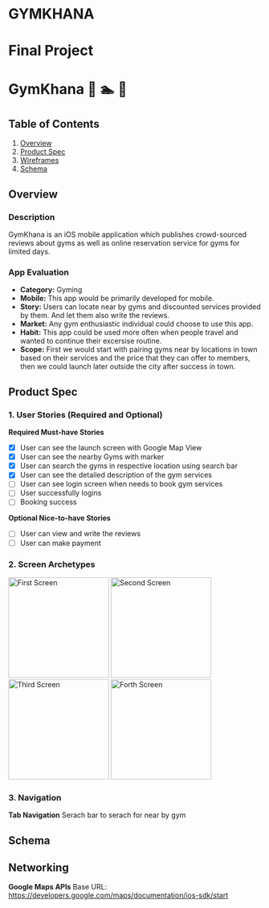 # GYMKHANA
Final Project
===

# GymKhana :basketball: :swimmer: :muscle:

## Table of Contents
1. [Overview](#Overview)
1. [Product Spec](#Product-Spec)
1. [Wireframes](#Wireframes)
2. [Schema](#Schema)

## Overview
### Description
GymKhana is an iOS mobile application which publishes crowd-sourced reviews about gyms as well as online reservation service for gyms for limited days.

### App Evaluation
- **Category:** Gyming
- **Mobile:** This app would be primarily developed for mobile. 
- **Story:** Users can locate near by gyms and discounted services provided by them. And let them also write the reviews. 
- **Market:** Any gym enthusiastic individual could choose to use this app.
- **Habit:** This app could be used more often when people travel and wanted to continue their excersise routine. 
- **Scope:** First we would start with pairing gyms near by locations in town based on their services and the price that they can offer to members, then we could launch later outside the city after success in town. 

## Product Spec

### 1. User Stories (Required and Optional)

**Required Must-have Stories**

- [X] User can see the launch screen with Google Map View
- [X] User can see the nearby Gyms with marker
- [X] User can search the gyms in respective location using search bar
- [X] User can see the detailed description of the gym services
- [ ] User can see login screen when needs to book gym services
- [ ] User successfully logins
- [ ] Booking success

**Optional Nice-to-have Stories**
- [ ] User can view and write the reviews
- [ ] User can make payment

### 2. Screen Archetypes


<img src='https://user-images.githubusercontent.com/31952007/57495710-4592aa00-7284-11e9-9ecc-3ef995d46b3e.jpeg' title='First Screen' width='200'/>
<img src='https://user-images.githubusercontent.com/31952007/57495860-e4b7a180-7284-11e9-942a-31e162fe3f8d.jpeg' title='Second Screen' width='200' alt='Second Screen' />
<img src='https://user-images.githubusercontent.com/31952007/57496113-24cb5400-7286-11e9-9c36-ba5d77cf57b8.jpeg' title='Third Screen' width='200'/>
<img src='https://user-images.githubusercontent.com/31952007/57495935-4841cf00-7285-11e9-8583-969826ed2c56.jpeg' title='Forth Screen' width='200'/>

   

### 3. Navigation

**Tab Navigation** Serach bar to serach for near by gym




## Schema 

## Networking
**Google Maps APIs**
Base URL: <https://developers.google.com/maps/documentation/ios-sdk/start>
